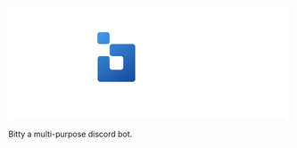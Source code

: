 <p align="center">
  <img src="https://github.com/Bitty-cf/.github/blob/main/github-banner.png?raw=true"/>
</p>
Bitty a multi-purpose discord bot.
